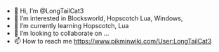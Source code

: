 - 👋 Hi, I’m @LongTailCat3
- 👀 I’m interested in Blocksworld, Hopscotch Lua, Windows,
- 🌱 I’m currently learning Hopscotch, Lua
- 💞️ I’m looking to collaborate on ...
- 📫 How to reach me https://www.pikminwiki.com/User:LongTailCat3

<!---
LongTailCat3/LongTailCat3 is a ✨ special ✨ repository because its `README.md` (this file) appears on your GitHub profile.
You can click the Preview link to take a look at your changes.
--->
